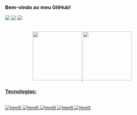 ### Bem-vindo ao meu GitHub! 
<div>
<a href="https://www.linkedin.com/in/jo%C3%A3o-miguel-moscardini-24737a222" target="_blank"><img src="https://img.shields.io/badge/-LinkedIn-%230077B5?style=for-the-badge&logo=linkedin&logoColor=white" target="_blank"></a>
<a href="https://instagram.com/joao.miguelv" target="_blank"><img src="https://img.shields.io/badge/-Instagram-%23E4405F?style=for-the-badge&logo=instagram&logoColor=white" target="_blank"></a>
<a href="https://wa.me/5516991296669" target="_blank"><img src="https://img.shields.io/badge/WhatsApp-25D366?style=for-the-badge&logo=whatsapp&logoColor=white" target="_blank"></a>
</div>
<br/>
<br/>
<div align="center">
<a href="https://github.com/JoaoMiguelv">
<img height="160em" src="https://github-readme-stats.vercel.app/api?username=JoaoMiguelv&show_icons=true&theme=dracula&include_all_commits=true&count_private=true"/>
<img height="160em" src="https://github-readme-stats.vercel.app/api/top-langs/?username=JoaoMiguelv&layout=compact&langs_count=7&theme=dracula"/>
</div>

### Tecnologias:
<div style="display: inline_block"><br/>
    <img align="center" alt="html5" src="https://img.shields.io/badge/Python-14354C?style=for-the-badge&logo=python&logoColor=white" /> 
    <img align="center" alt="html5" src="https://img.shields.io/badge/Node.js-43853D?style=for-the-badge&logo=node.js&logoColor=white" /> 
    <img align="center" alt="html5" src="https://img.shields.io/badge/React-20232A?style=for-the-badge&logo=react&logoColor=61DAFB" /> 
    <img align="center" alt="html5" src="https://img.shields.io/badge/MySQL-00000F?style=for-the-badge&logo=mysql&logoColor=white" /> 
    <img align="center" alt="html5" src="https://img.shields.io/badge/MongoDB-4EA94B?style=for-the-badge&logo=mongodb&logoColor=white" /> 
</div><br/>
